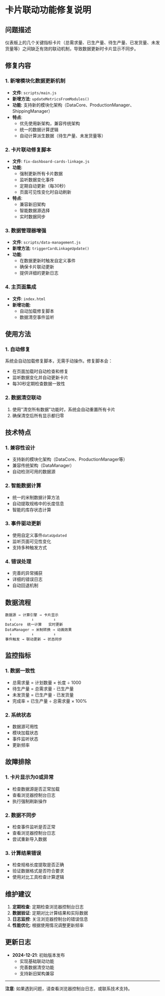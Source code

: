# 卡片联动功能修复说明

## 问题描述
仪表板上的几个关键指标卡片（总需求量、已生产量、待生产量、已发货量、未发货量等）之间缺乏有效的联动机制，导致数据更新时卡片显示不同步。

## 修复内容

### 1. 新增模块化数据更新机制
- **文件**: `scripts/main.js`
- **新增方法**: `updateMetricsFromModules()`
- **功能**: 支持新的模块化架构（DataCore、ProductionManager、ShippingManager）
- **特点**: 
  - 优先使用新架构，兼容传统架构
  - 统一的数据计算逻辑
  - 自动计算派生数据（待生产量、未发货量等）

### 2. 卡片联动修复脚本
- **文件**: `fix-dashboard-cards-linkage.js`
- **功能**: 
  - 强制更新所有卡片数据
  - 监听数据变化事件
  - 定期自动更新（每30秒）
  - 页面可见性变化时自动刷新
- **特点**:
  - 兼容新旧架构
  - 智能数据源选择
  - 实时数据同步

### 3. 数据管理器增强
- **文件**: `scripts/data-management.js`
- **新增方法**: `triggerCardLinkageUpdate()`
- **功能**: 
  - 在数据更新时触发自定义事件
  - 确保卡片联动更新
  - 提供详细的更新日志

### 4. 主页面集成
- **文件**: `index.html`
- **新增功能**:
  - 自动加载修复脚本
  - 数据清空事件监听

## 使用方法

### 1. 自动修复
系统会自动加载修复脚本，无需手动操作。修复脚本会：
- 在页面加载时自动检查和修复
- 监听数据变化并自动更新卡片
- 每30秒定期检查数据一致性

### 2. 数据清空联动
1. 使用"清空所有数据"功能时，系统会自动重置所有卡片
2. 确保清空后所有显示都归零

## 技术特点

### 1. 兼容性设计
- 支持新的模块化架构（DataCore、ProductionManager等）
- 兼容传统架构（DataManager）
- 自动检测可用的数据源

### 2. 智能数据计算
- 统一的米制数据计算方法
- 自动提取规格中的长度信息
- 智能的库存状态计算

### 3. 事件驱动更新
- 使用自定义事件`dataUpdated`
- 监听页面可见性变化
- 支持多种触发方式

### 4. 错误处理
- 完善的异常捕获
- 详细的错误日志
- 自动回退机制

## 数据流程

```
数据源 → 计算引擎 → 卡片显示
  ↓         ↓         ↓
DataCore  统一计算   实时更新
DataManager → 米制转换 → 动画效果
  ↓         ↓         ↓
事件触发 → 联动更新 → 状态同步
```

## 监控指标

### 1. 数据一致性
- 总需求量 = 计划数量 × 长度 ÷ 1000
- 待生产量 = 总需求量 - 已生产量
- 未发货量 = 已生产量 - 已发货量
- 完成率 = 已生产量 ÷ 总需求量 × 100%

### 2. 系统状态
- 数据源可用性
- 模块加载状态
- 事件监听状态
- 更新频率

## 故障排除

### 1. 卡片显示为0或异常
- 检查数据源是否正常加载
- 查看浏览器控制台日志
- 执行强制刷新操作

### 2. 数据不同步
- 检查事件监听是否正常
- 查看浏览器控制台日志
- 尝试重新导入数据

### 3. 计算结果错误
- 检查规格长度提取是否正确
- 验证数据格式是否符合要求
- 使用对比工具检查计算逻辑

## 维护建议

1. **定期检查**: 定期检查浏览器控制台日志
2. **数据验证**: 定期对比计算结果和实际数据
3. **日志监控**: 关注浏览器控制台的错误信息
4. **性能优化**: 根据使用情况调整更新频率

## 更新日志

- **2024-12-21**: 初始版本发布
  - 实现基础联动功能
  - 完善数据清空功能
  - 支持新旧架构兼容

---

**注意**: 如果遇到问题，请查看浏览器控制台日志，或联系技术支持。
